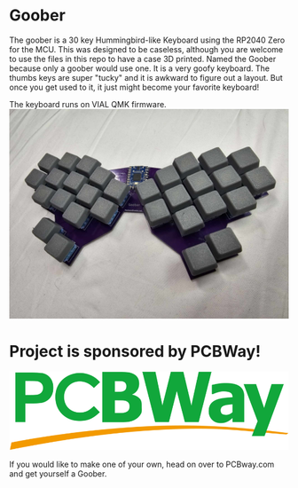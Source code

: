 # Goober
The goober is a 30 key Hummingbird-like Keyboard using the RP2040 Zero for the MCU. This was designed to be caseless, although you are welcome to use the files in this repo to have a case 3D printed. Named the Goober because only a goober would use one. It is a very goofy keyboard. The thumbs keys are super "tucky" and it is awkward to figure out a layout. But once you get used to it, it just might become your favorite keyboard!

The keyboard runs on VIAL QMK firmware.
![Goober](assets/goober_picture.jpg)

# Project is sponsored by PCBWay!
![PCBWay Logo](assets/pcbway_logo.png)

If you would like to make one of your own, head on over to PCBway.com and get yourself a Goober.
